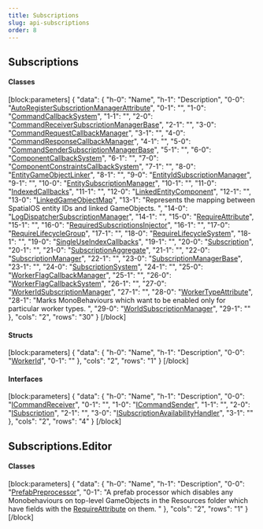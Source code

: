 ```yaml
---
title: Subscriptions
slug: api-subscriptions
order: 8
---
```


## Subscriptions
<h4 class="header-scroll"><div class="anchor waypoint" id="classes-subscriptions"></div>Classes<a class="fa fa-anchor" href="#classes-subscriptions"></a></h4>


[block:parameters]
{
  "data": {
    "h-0": "Name",
    "h-1": "Description",
    "0-0": "[AutoRegisterSubscriptionManagerAttribute](doc:api-subscriptions-autoregistersubscriptionmanagerattribute)",
    "0-1": "",
    "1-0": "[CommandCallbackSystem](doc:api-subscriptions-commandcallbacksystem)",
    "1-1": "",
    "2-0": "[CommandReceiverSubscriptionManagerBase<T>](doc:api-subscriptions-commandreceiversubscriptionmanagerbase)",
    "2-1": "",
    "3-0": "[CommandRequestCallbackManager<T>](doc:api-subscriptions-commandrequestcallbackmanager)",
    "3-1": "",
    "4-0": "[CommandResponseCallbackManager<T>](doc:api-subscriptions-commandresponsecallbackmanager)",
    "4-1": "",
    "5-0": "[CommandSenderSubscriptionManagerBase<T>](doc:api-subscriptions-commandsendersubscriptionmanagerbase)",
    "5-1": "",
    "6-0": "[ComponentCallbackSystem](doc:api-subscriptions-componentcallbacksystem)",
    "6-1": "",
    "7-0": "[ComponentConstraintsCallbackSystem](doc:api-subscriptions-componentconstraintscallbacksystem)",
    "7-1": "",
    "8-0": "[EntityGameObjectLinker](doc:api-subscriptions-entitygameobjectlinker)",
    "8-1": "",
    "9-0": "[EntityIdSubscriptionManager](doc:api-subscriptions-entityidsubscriptionmanager)",
    "9-1": "",
    "10-0": "[EntitySubscriptionManager](doc:api-subscriptions-entitysubscriptionmanager)",
    "10-1": "",
    "11-0": "[IndexedCallbacks<T>](doc:api-subscriptions-indexedcallbacks)",
    "11-1": "",
    "12-0": "[LinkedEntityComponent](doc:api-subscriptions-linkedentitycomponent)",
    "12-1": "",
    "13-0": "[LinkedGameObjectMap](doc:api-subscriptions-linkedgameobjectmap)",
    "13-1": "Represents the mapping between SpatialOS entity IDs and linked GameObjects. ",
    "14-0": "[LogDispatcherSubscriptionManager](doc:api-subscriptions-logdispatchersubscriptionmanager)",
    "14-1": "",
    "15-0": "[RequireAttribute](doc:api-subscriptions-requireattribute)",
    "15-1": "",
    "16-0": "[RequiredSubscriptionsInjector](doc:api-subscriptions-requiredsubscriptionsinjector)",
    "16-1": "",
    "17-0": "[RequireLifecycleGroup](doc:api-subscriptions-requirelifecyclegroup)",
    "17-1": "",
    "18-0": "[RequireLifecycleSystem](doc:api-subscriptions-requirelifecyclesystem)",
    "18-1": "",
    "19-0": "[SingleUseIndexCallbacks<T>](doc:api-subscriptions-singleuseindexcallbacks)",
    "19-1": "",
    "20-0": "[Subscription<T>](doc:api-subscriptions-subscription)",
    "20-1": "",
    "21-0": "[SubscriptionAggregate](doc:api-subscriptions-subscriptionaggregate)",
    "21-1": "",
    "22-0": "[SubscriptionManager<T>](doc:api-subscriptions-subscriptionmanager)",
    "22-1": "",
    "23-0": "[SubscriptionManagerBase](doc:api-subscriptions-subscriptionmanagerbase)",
    "23-1": "",
    "24-0": "[SubscriptionSystem](doc:api-subscriptions-subscriptionsystem)",
    "24-1": "",
    "25-0": "[WorkerFlagCallbackManager](doc:api-subscriptions-workerflagcallbackmanager)",
    "25-1": "",
    "26-0": "[WorkerFlagCallbackSystem](doc:api-subscriptions-workerflagcallbacksystem)",
    "26-1": "",
    "27-0": "[WorkerIdSubscriptionManager](doc:api-subscriptions-workeridsubscriptionmanager)",
    "27-1": "",
    "28-0": "[WorkerTypeAttribute](doc:api-subscriptions-workertypeattribute)",
    "28-1": "Marks MonoBehaviours which want to be enabled only for particular worker types. ",
    "29-0": "[WorldSubscriptionManager](doc:api-subscriptions-worldsubscriptionmanager)",
    "29-1": ""
  },
  "cols": "2",
  "rows": "30"
}
[/block]


<h4 class="header-scroll"><div class="anchor waypoint" id="structs-subscriptions"></div>Structs<a class="fa fa-anchor" href="#structs-subscriptions"></a></h4>


[block:parameters]
{
  "data": {
    "h-0": "Name",
    "h-1": "Description",
    "0-0": "[WorkerId](doc:api-subscriptions-workerid)",
    "0-1": ""
  },
  "cols": "2",
  "rows": "1"
}
[/block]


<h4 class="header-scroll"><div class="anchor waypoint" id="interfaces-subscriptions"></div>Interfaces<a class="fa fa-anchor" href="#interfaces-subscriptions"></a></h4>


[block:parameters]
{
  "data": {
    "h-0": "Name",
    "h-1": "Description",
    "0-0": "[ICommandReceiver](doc:api-subscriptions-icommandreceiver)",
    "0-1": "",
    "1-0": "[ICommandSender](doc:api-subscriptions-icommandsender)",
    "1-1": "",
    "2-0": "[ISubscription](doc:api-subscriptions-isubscription)",
    "2-1": "",
    "3-0": "[ISubscriptionAvailabilityHandler](doc:api-subscriptions-isubscriptionavailabilityhandler)",
    "3-1": ""
  },
  "cols": "2",
  "rows": "4"
}
[/block]



## Subscriptions.Editor
<h4 class="header-scroll"><div class="anchor waypoint" id="classes-subscriptions-editor"></div>Classes<a class="fa fa-anchor" href="#classes-subscriptions-editor"></a></h4>


[block:parameters]
{
  "data": {
    "h-0": "Name",
    "h-1": "Description",
    "0-0": "[PrefabPreprocessor](doc:api-subscriptions-editor-prefabpreprocessor)",
    "0-1": "A prefab processor which disables any Monobehaviours on top-level GameObjects in the Resources folder which have fields with the [RequireAttribute](doc:api-subscriptions-requireattribute) on them. "
  },
  "cols": "2",
  "rows": "1"
}
[/block]





